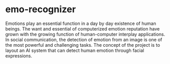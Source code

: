 # emo-recognizer
Emotions play an essential function in a day by day existence of human beings. The want
and essential of computerized emotion reputation have grown with the growing function of
human-computer interplay applications. In social communication, the detection of emotion
from an image is one of the most powerful and challenging tasks. The concept of the project is
to layout an AI system that can detect human emotion through facial expressions.